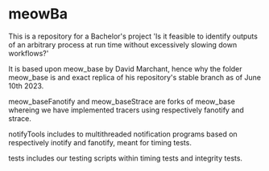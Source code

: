 # meowBa
This is a repository for a Bachelor's project 'Is it feasible to identify outputs of an arbitrary process at run time without excessively slowing down workflows?'

It is based upon meow_base by David Marchant, hence why the folder meow_base is and exact replica of his repository's stable branch as of June 10th 2023.

meow_baseFanotify and meow_baseStrace are forks of meow_base whereing we have implemented tracers using respectively fanotify and strace.

notifyTools includes to multithreaded notification programs based on respectively inotify and fanotify, meant for timing tests.

tests includes our testing scripts within timing tests and integrity tests.
